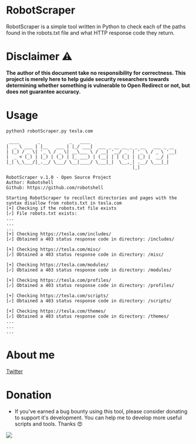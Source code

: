 # RobotScraper       
RobotScraper is a simple tool written in Python to check each of the paths found in the robots.txt file and what HTTP response code they return.


# Disclaimer :warning:
**The author of this document take no responsibility for correctness. This project is merely here to help guide security researchers towards determining whether something is vulnerable to Open Redirect or not, but does not guarantee accuracy.**

# Usage
```
python3 robotScraper.py tesla.com

 ____       _           _   ____                                                                                                                                      
|  _ \ ___ | |__   ___ | |_/ ___|  ___ _ __ __ _ _ __   ___ _ __                                                                                                      
| |_) / _ \| '_ \ / _ \| __\___ \ / __| '__/ _` | '_ \ / _ \ '__|                                                                                                     
|  _ < (_) | |_) | (_) | |_ ___) | (__| | | (_| | |_) |  __/ |                                                                                                        
|_| \_\___/|_.__/ \___/ \__|____/ \___|_|  \__,_| .__/ \___|_|                                                                                                        
                                                |_|                                                                                                                   
                                                                                                                                                                      
RobotScraper v.1.0 - Open Source Project
Author: Robotshell                                                                                                                                                    
Github: https://github.com/robotshell                                                                                                                                 
                                                                                                                                                                      
Starting RobotScraper to recollect directories and pages with the syntax disallow from robots.txt in tesla.com
[+] Checking if the robots.txt file exists
[✓] File robots.txt exists:
...
...
...
[+] Checking https://tesla.com/includes/
[✓] Obtained a 403 status response code in directory: /includes/                                                                                                      
                                                                                                                                                                      
[+] Checking https://tesla.com/misc/
[✓] Obtained a 403 status response code in directory: /misc/                                                                                                          
                                                                                                                                                                      
[+] Checking https://tesla.com/modules/
[✓] Obtained a 403 status response code in directory: /modules/                                                                                                       
                                                                                                                                                                      
[+] Checking https://tesla.com/profiles/
[✓] Obtained a 403 status response code in directory: /profiles/                                                                                                      
                                                                                                                                                                      
[+] Checking https://tesla.com/scripts/
[✓] Obtained a 403 status response code in directory: /scripts/                                                                                                       
                                                                                                                                                                      
[+] Checking https://tesla.com/themes/
[✓] Obtained a 403 status response code in directory: /themes/   
...
...
...

```
# About me
[Twitter](https://twitter.com/robotshelld)


# Donation
* If you've earned a bug bounty using this tool, please consider donating to support it's development. You can help me to develop more useful scripts and tools. Thanks :heart_eyes:

[<img src="https://www.paypalobjects.com/en_US/ES/i/btn/btn_donateCC_LG.gif">](https://www.paypal.com/cgi-bin/webscr?cmd=_s-xclick&hosted_button_id=F4YABU5AH3NTQ&source=url)

